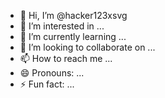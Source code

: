 - 👋 Hi, I’m @hacker123xsvg
- 👀 I’m interested in ...
- 🌱 I’m currently learning ...
- 💞️ I’m looking to collaborate on ...
- 📫 How to reach me ...
- 😄 Pronouns: ...
- ⚡ Fun fact: ...

<!---
hacker123xsvg/hacker123xsvg is a ✨ special ✨ repository because its `README.md` (this file) appears on your GitHub prof
